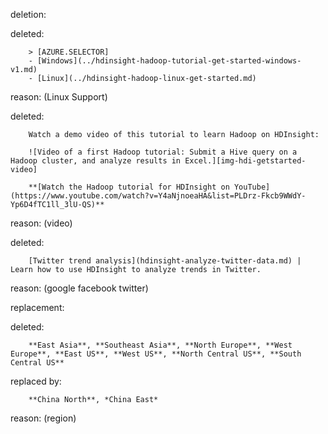 deletion:

deleted:

		> [AZURE.SELECTOR]
		- [Windows](../hdinsight-hadoop-tutorial-get-started-windows-v1.md)
		- [Linux](../hdinsight-hadoop-linux-get-started.md)

reason: (Linux Support)

deleted:

		Watch a demo video of this tutorial to learn Hadoop on HDInsight:
		
		![Video of a first Hadoop tutorial: Submit a Hive query on a Hadoop cluster, and analyze results in Excel.][img-hdi-getstarted-video]
		
		**[Watch the Hadoop tutorial for HDInsight on YouTube](https://www.youtube.com/watch?v=Y4aNjnoeaHA&list=PLDrz-Fkcb9WWdY-Yp6D4fTC1ll_3lU-QS)**

reason: (video)

deleted:

		[Twitter trend analysis](hdinsight-analyze-twitter-data.md) | Learn how to use HDInsight to analyze trends in Twitter.

reason: (google facebook twitter)

replacement:

deleted:

		**East Asia**, **Southeast Asia**, **North Europe**, **West Europe**, **East US**, **West US**, **North Central US**, **South Central US**

replaced by:

		**China North**, *China East*

reason: (region)

